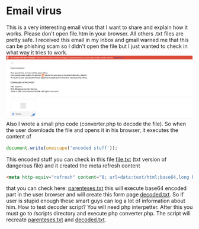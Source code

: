 Email virus
=============

This is a very interesting email virus that I want to share and explain how it works. Please don't open file.htm in your browser.
All others .txt files are pretty safe. 
I received this email in my inbox and gmail warned me that this can be phishing scam so I didn't open the file but I just 
wanted to check in what way it tries to work. 
![The email](images/look.png?raw=true)
Also I wrote a small php code (converter.php to decode the file). So when 
the user downloads the file and opens it in his browser, it executes the content of 
```javascript
document.write(unescape('encoded stuff'));
```
This encoded stuff you can check in this file [file.txt](files/file.txt) (txt version of dangerous file) and it created the meta refresh content 
```html
<meta http-equiv="refresh" content="0; url=data:text/html;base64,long base64 encoded string" />
```
that you can check here:
[parenteses.txt](files/parenteses.txt) this will execute base64 encoded part in the user browser and will create this form page 
[decoded.txt](files/decoded.txt). So if user is stupid enough these smart guys can log a lot of information about him. How to test decoder script? You will need php interpetter. After this you must go to 
/scripts directory and execute php converter.php. The script will recreate [parenteses.txt](files/parenteses.txt) and
 [decoded.txt](files/decoded.txt).
 
 

